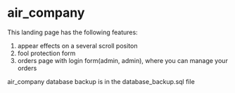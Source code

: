 # air_company
This landing page has the following features:
<ol>
<li>appear effects on a several scroll positon
<li>fool protection form
<li>orders page with login form(admin, admin), where you can manage your orders
</ol>
air_company database backup is in the database_backup.sql file
